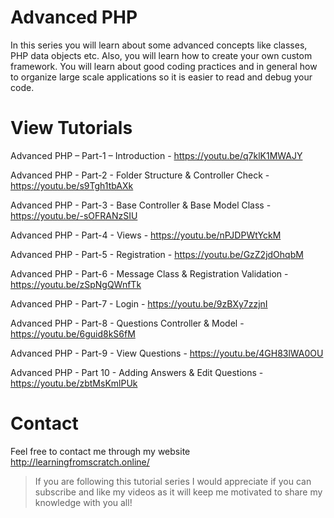 # Advanced PHP

In this series you will learn about some advanced concepts like classes, PHP data objects etc. Also, you will learn how to create your own custom framework. You will learn about good coding practices and in general how to organize large scale applications so it is easier to read and debug your code.

# View Tutorials

Advanced PHP – Part-1 – Introduction - https://youtu.be/q7klK1MWAJY

Advanced PHP - Part-2 - Folder Structure & Controller Check - https://youtu.be/s9Tgh1tbAXk

Advanced PHP - Part-3 - Base Controller & Base Model Class - https://youtu.be/-sOFRANzSIU

Advanced PHP - Part-4 - Views - https://youtu.be/nPJDPWtYckM

Advanced PHP - Part-5 - Registration - https://youtu.be/GzZ2jdOhqbM

Advanced PHP - Part-6 - Message Class & Registration Validation - https://youtu.be/zSpNgQWnfTk

Advanced PHP - Part-7 - Login - https://youtu.be/9zBXy7zzjnI

Advanced PHP - Part-8 - Questions Controller & Model - https://youtu.be/6guid8kS6fM

Advanced PHP - Part-9 - View Questions - https://youtu.be/4GH83lWA0OU

Advanced PHP - Part 10 - Adding Answers & Edit Questions - https://youtu.be/zbtMsKmlPUk

# Contact
Feel free to contact me through my website http://learningfromscratch.online/
>If you are following this tutorial series I would appreciate if you can subscribe and like my videos as it will keep me motivated to share my knowledge with you all!

